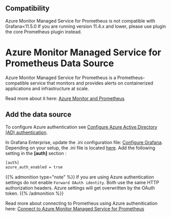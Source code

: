 ## Compatibility

Azure Monitor Managed Service for Prometheus is not compatible with Grafana<11.5.0 If you are running version 11.4.x and lower, please use plugin the core Prometheus plugin instead.

# Azure Monitor Managed Service for Prometheus Data Source

Azure Monitor Managed Service for Prometheus is a Prometheus-compatible service that monitors and provides alerts on containerized applications and infrastructure at scale.

Read more about it here: [Azure Monitor and Prometheus](https://learn.microsoft.com/en-us/azure/azure-monitor/metrics/prometheus-metrics-overview)

## Add the data source

To configure Azure authentication see [Configure Azure Active Directory (AD) authentication](https://grafana.com/docs/grafana/latest/datasources/azure-monitor/#configure-azure-active-directory-ad-authentication).

In Grafana Enterprise, update the .ini configuration file: [Configure Grafana](https://grafana.com/docs/grafana/latest/setup-grafana/configure-grafana/). Depending on your setup, the .ini file is located [here](https://grafana.com/docs/grafana/latest/setup-grafana/configure-grafana/#configuration-file-location).
Add the following setting in the **[auth]** section :

```bash
[auth]
azure_auth_enabled = true
```

{{% admonition type="note" %}}
If you are using Azure authentication settings do not enable `Forward OAuth identity`. Both use the same HTTP authorization headers. Azure settings will get overwritten by the OAuth token.
{{% /admonition %}}

Read more about connecting to Prometheus using Azure authenitication here: [Connect to Azure Monitor Managed Service for Prometheus](https://grafana.com/docs/grafana/latest/datasources/prometheus/configure/azure-authentication/)